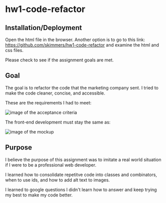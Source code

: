 # hw1-code-refactor

## Installation/Deployment

Open the html file in the browser. Another option is to go to this link: <https://github.com/skimmers/hw1-code-refactor> and examine the html and css files.

Please check to see if the assignment goals are met.

## Goal

The goal is to refactor the code that the marketing company sent. I tried to make the code cleaner, concise, and accessible.

These are the requirements I had to meet: 
 
![image of the acceptance criteria](acceptance-criteria.png)

The front-end development must stay the same as:

![image of the mockup](mockup-img.png)

## Purpose

I believe the purpose of this assignment was to imitate a real world situation if I were to be a professional web developer. 

I learned how to consolidate repetitve code into classes and combinators, when to use ids, and how to add alt text to images.

I learned to google questions I didn't learn how to answer and keep trying my best to make my code better. 